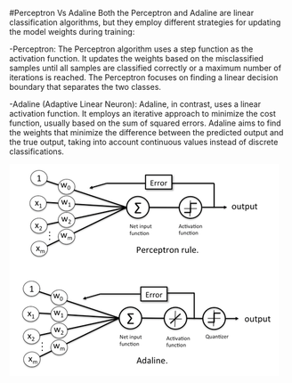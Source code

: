 #Perceptron Vs Adaline
Both the Perceptron and Adaline are linear classification algorithms, but they employ different strategies for updating the model weights during training:

  -Perceptron: The Perceptron algorithm uses a step function as the activation function. It updates the weights based on the misclassified samples until all samples are classified correctly or a maximum number of iterations is reached. The Perceptron focuses on finding a linear decision boundary that separates the two classes.

  -Adaline (Adaptive Linear Neuron): Adaline, in contrast, uses a linear activation function. It employs an iterative approach to minimize the cost function, usually based on the sum of squared errors. Adaline aims to find the weights that minimize the difference between the predicted output and the true output, taking into account continuous values instead of discrete classifications.
  
  ![PerceptronVsAdaline](PerceptronVsAdaline.png)
